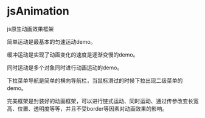 # jsAnimation

js原生动画效果框架

简单运动是最基本的匀速运动demo。

缓冲运动是实现了动画变化的速度是逐渐变慢的demo。

同时运动是多个对象同时进行动画运动的demo。

下拉菜单导航是简单的横向导航栏，当鼠标滑过的时候下拉出现二级菜单的demo。

完美框架是封装好的动画框架，可以进行链式运动、同时运动、通过传参改变长宽高、位置、透明度等等，并且不受border等因素对动画效果的影响。
